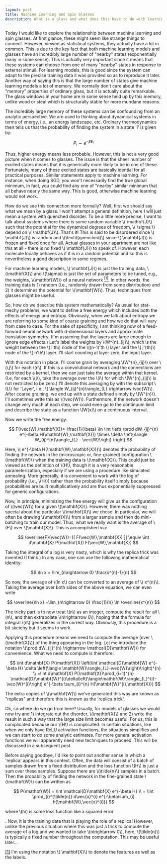```yaml
---
layout: post
title: Machine Learning and Spin Glasses
description: What is a glass and what does this have to do with learning?
---
```


Today I would like to explore the relationship between machine learning and spin glasses.  At first glance, these might seem like strange things to connect.  However, viewed as statistical systems, they actually have a lot in common.  This is due to the key fact that both machine learning models and glasses have an incredibly large number of "nearby" states (exponentially many in some sense).  This is actually very important since it means that these systems can choose from one of many "nearby" states in response to external stimuli.  For learning models, this is good since the system can adapt to the precise training data it was provided so as to reproduce it later.  Another way of saying this is that the large number of states give machine learning models a lot of memory.  We normally don't care about the "memory" properties of ordinary glass, but it is actually quite remarkable.  The glass windows in your home are in some sense held up by this memory, unlike wood or steal which is structurally stable for more mundane reasons.  

The incredibly large memory of these systems can be confounding from an analytic perspective.  We are used to thinking about dynamical systems in terms of energy, i.e., an energy landscape, etc.  Ordinary thermodynamics then tells us that the probability of finding the system in a state 'i' is given by:

<!-- <div lang="latex">
\begingroup -->
$$
P_{i} \sim e^{-\beta E_{i}}
$$
<!-- \endgroup
</div> -->

Thus, higher energy means less probable. However, this is not a very good picture when it comes to glasses.  The issue is that the sheer number of excited states means that it is generically more likely to be in one of these.  Fortunately, many of these excited states are basically idential for all practical purposes.  Similar statements apply to machine learning.  For instance, when doing SGD, you won't necessarily find the true global minimum, in fact, you could find any one of "nearby" similar minimum that all behave nearly the same way.   This is good, otherwise machine learning would not work.

<p>
How do we see this connection more formally?  Well, first we should say what we mean by a glass.  I won't attempt a general definition, here I will just mean a system with quenched disorder.  To be a little more precise, I want to talk about systems where there is some random variable \( \mathbf{J}\) such that the potential for the dynamical degrees of freedom, \( \sigma \) depend on \( \mathbf{J}\).  That's it!  This is said to be disordered since \( \mathbf{J}\) is random and \(\textit{quenched}\) since \( \mathbf{J}\) is frozen and fixed once for all.  Actual glasses in your apartment are not like this at all - there is no fixed \( \mathbf{J}\) to speak of.  However, each molecule locally behaves as if it is in a random potential and so this is nevertheless a good description in some regimes.
</p>

<p id="return_xnote">
For machine learning models, \( \mathbf{J}\) is just the training data, \(\mathbf{X}\) and \(\sigma\) is just the set of parameters to be tuned, e.g., the weights, \(\mathbf{W}\) of a neural network <a href="#xnote"><sup>[1]</sup></a>.  In other words, the training data is 1) random (i.e., randomly drawn from some distribution) and 2) it determines the potential for \(\mathbf{W}\).  Thus, techniques from glasses might be useful.
</p>

<p>So, how do we describe this system mathematically?  As usual for stat-mechy problems, we want to define a free energy which includes both the effects of energy and entropy.  Obviously, when we talk about entropy we are referring to some kind of coarse graining and how we do that will vary from case to case.  For the sake of specificity, I am thinking now of a feed-forward neural network with d-dimensional layers and approximate translation symmetry.  (I'm assuming that the layers are large enough to ignore edge effects.)  Let's label the weights by \(W^{n}_{ij}\), which is the weight between the \( i'th\) node of the \((n-1)'th \) layer and the \( j'{th}\) node of the \( n'th\) layer.  I'll start counting at layer zero, the input layer. </p>

<p> With this notation in place, I'll coarse grain by averaging \(W^{n}_{ij}\) over \(i,j\) for each \(n\).  If this is a convolutional network and the connections are restricted by a kernel, then we can just take the average within that kernel.  (I.e, for each \(j\), take the average over the \(i\) for which \(W^{n}_{ij}\) is not restricted to be zero.)  I'll denote this averaging by with the subscript \(L\) for 'Layer', i.e.,  \( \langle W_{ij}^{n}\rangle_{L} \rightarrow \vec{W}\). After coarse graining, we end up with a state defined simply by \(W^{n}\).  I'll sometimes write this as \(\vec{W}\).  Furthermore, if the network doesn't change very much at each step, we could even go to the continuum limit and describe the state as a function \(W(x)\) on a continuous interval.  </p>

Now we write the free energy:

$$
F(\vec{W},\mathbf{X})=-\frac{1}{\beta} \ln \int \left( \prod dW_{ij}^{n} e^{-\beta H(\mathbf{W},\mathbf{X})} \times   \delta \left(\langle W_{ij}^{n}\rangle_{L} - \vec{W}\right) \right)
$$

<p> Here, \( e^{-\beta H(\mathbf{W},\mathbf{X})}\) denotes the probability of finding the network in the (microscopic or, fine-grained) configuration \(\mathbf{W}\) when the training data is \(\mathbf{X}\).   This could just be viewed as the definition of \(H\), though it is a very reasonable parameterization, especially if we are using a procedure like simulated annealing.  More generally, it is convenient to work with the log of probability (i.e., \(H\)) rather than the probability itself simply because probabilities are built multiplicatively and are thus exponentially suppressed for generic configurations.  </p>

<p>Now, in principle, minimizing the free energy will give us the configuration of \(\vec{W}\) for a given \(\mathbf{X}\).  However, there was nothing special about the particular \(\mathbf{X}\) we chose.  In particular, we will often be drawing \(\mathbf{X}\) from a larger sample and then do mini-batching to train our model.  Thus, what we really want is the average of \(F\) over \(\mathbf{X}\).  This is accomplished via:</p>

$$
\overline{F}(\vec{W})=[[ F(\vec{W},\mathbf{X}) ]] \equiv \int d\mathbf{X} P(\mathbf{X}) F(\vec{W},\mathbf{X})
$$

Taking the integral of a log is very nasty, which is why the replica trick was invented (I think.)  In any case, one can use the following mathematical identity:

$$
\ln x = \lim_{n\rightarrow 0} \frac{x^{n}-1}{n}
$$

<p>So now, the average of \(ln x\) can be converted to an average of \( x^{n}\).  Taking the average over both sides of the above equation, we can even write  </p>

$$
\overline{\ln x} =\lim_{n\rightarrow 0} \frac{1}{n} \ln \overline{x^{n}}
$$

<p>The tricky part is to now treat \(n\) as an integer, compute the result for all \(n\), and then extrapolate \(n\rightarrow 0\), hoping that the formula for integral \(n\) generalizes in the correct way.  Obviously, this procedure is a bit sketchy but it seems to work.</p>  

<p> Applying this procedure means we need to compute the average (over \(\mathbf{X}\)) of the thing appearing in the log.  Let me introduce the notation \(\prod dW_{ij}^{n} \rightarrow \mathcal{D}\mathbf{W}\) for convenience.  What we need to compute is therefore:
</p>

$$
\int d\mathbf{X} P(\mathbf{X}) \left(\int \mathcal{D}\mathbf{W} e^{-\beta H} \delta \left(\langle \mathbf{W}\rangle_{L}-\vec{W}\right)\right)^{n}
\\
=\int d\mathbf{X} P(\mathbf{X})\prod_{i=1}^{n} \mathcal{D}\mathbf{W}^{i}\delta\left(\langle\mathbf{W}\rangle_{L}^{i}-\vec{W}^{i}\right) e^{-\beta \sum_{i}^{n} H(\mathbf{W}^{i},\mathbf{X})}
$$

<p>The extra copies of \(\mathbf{W}\) we've generated this way are known as "replicas" and therefore this is known as the 'replica trick'.</p>

<p>Ok, so where do we go from here?  Usually, for models of glasses we would now try and 1) integrate out the disorder, \(\mathbf{X}\) and 2) write the result in such a way that the large size limit becomes useful.  For us, this is complicated because our \(H\) is complicated.  In certain situations, like when we only have ReLU activation functions, the situations simplifies and we can start to do some analytic estimates.  For more general activation functions we will apparently need new techniques to proceed.  This will be discussed in a subsequent post. </p>

<p> Before saying goodbye, I'd like to point out another sense in which a 'replica' appears in this context.  Often, the data will consist of a batch of samples drawn from a fixed distribution and the loss function \(H\) is just a sum over these samples.  Suppose there are \(\tilde{n}\) samples in a batch.  Then the probability of finding the network in the fine-grained state \(\mathbf{W}\) can be written as </p>

$$
P(\mathbf{W}) = \int \mathcal{D}\mathbf{X}  e^{-\beta H}
\\
= \int \prod_{i}^{\tilde{n}} d\vec{x}^{i} e^{-\beta\sum_{i} h(\mathbf{W},\vec{x}^{i})}
$$

<p>where \(h\) is some loss function like a squared error </p>.  Now, it is the training data that is playing the role of a replica!  However, unlike the previous situation where this was just a trick to compute the average of a log and we wanted to take \(n\rightarrow 0\), here, \(\tilde{n}\) is typically a fixed number throughout the computation. This may be useful later...</p>

<p id="xnote"><a href="#return_xnote">[1]</a> I'm using the notation \( \mathbf{X}\) to denote the features as well as the labels.</p>
<!-- $$
 \text{Score}_{u a} = N_{a} A_{u}+b_{u}
$$ -->
